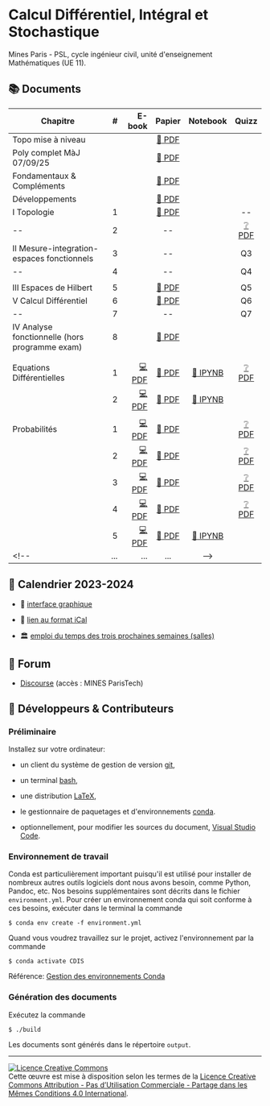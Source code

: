 

Calcul Différentiel, Intégral et Stochastique
================================================================================

Mines Paris - PSL, cycle ingénieur civil, unité d'enseignement Mathématiques (UE 11).

:books: Documents 
--------------------------------------------------------------------------------


| Chapitre      | # | E-book | Papier | Notebook | Quizz | 
| ------------- | ------: | -----------:  |  :----: |  :----:  | :-----: |
| Topo mise à niveau |  |   | [:book: PDF](https://github.com/paulinebernard/CDIS/raw/main/Bertrand/m25TD0.pdf) |  |  |
| Poly complet MàJ 07/09/25 |  |   | [:book: PDF](https://github.com/paulinebernard/CDIS/raw/main/Bertrand/m25Poly.pdf) |  |  |
| Fondamentaux & Compléments |  |   | [:book: PDF](https://github.com/paulinebernard/CDIS/raw/main/Bertrand/m25Fonda.pdf) |  |  |
| Développements |  |   | [:book: PDF](https://github.com/paulinebernard/CDIS/raw/main/Bertrand/m25Devs.pdf) |  |  |
|  I Topologie | 1 |   | [:book: PDF](https://github.com/paulinebernard/CDIS/raw/main/Bertrand/m25Topo.pdf) |  | -- |
| --  | 2 |  | --  | | [:grey_question: PDF](https://github.com/paulinebernard/CDIS/raw/main/Bertrand/m25TD2.pdf) |
| II Mesure-integration-espaces fonctionnels | 3 |   | -- |  | Q3 |
| --  | 4 |   | -- |  | Q4  |
|  |  |   |  |  |  |
| III Espaces de Hilbert | 5 |   | [:book: PDF](https://github.com/paulinebernard/CDIS/raw/main/Bertrand/m24Chap3Hilbert.pdf) |  | Q5 |
| V Calcul Différentiel | 6 |   | [:book: PDF](https://github.com/paulinebernard/CDIS/raw/main/Bertrand/m24Chap5CD.pdf) |  | Q6|
| -- | 7 |   | -- |  |  Q7|
| IV Analyse fonctionnelle (hors programme exam) | 8 |   | [:book: PDF](https://github.com/paulinebernard/CDIS/raw/main/Bertrand/m24Chap4AF.pdf) |  |  |
|  |  |   |  |  |  |
|  |  |   |  |  |  |
| Equations Différentielles | 1 | [:computer: PDF](https://github.com/paulinebernard/CDIS/raw/main/Equations%20Différentielles%20I/output/Equations%20Différentielles%20I.pdf) | [:book: PDF](https://github.com/paulinebernard/CDIS/raw/main/Equations%20Différentielles%20I/output/Equations%20Différentielles%20I%20(a4%2C%20recto-verso).pdf)  |  [:notebook: IPYNB](https://github.com/paulinebernard/CDIS/raw/main/Equations%20Diff%C3%A9rentielles%20I/Equations%20Diff%C3%A9rentielles%20I.ipynb) | [:grey_question: PDF](https://github.com/paulinebernard/CDIS/raw/main/quizz/Equations%20Diff%C3%A9rentielles%20I/output/Equations%20Diff%C3%A9rentielles%20I.pdf)
|  | 2 | [:computer: PDF](https://github.com/paulinebernard/CDIS/raw/main/Equations%20Diff%C3%A9rentielles%20II/output/Equations%20Diff%C3%A9rentielles%20II.pdf)  | [:book: PDF](https://github.com/paulinebernard/CDIS/raw/main/Equations%20Diff%C3%A9rentielles%20II/output/Equations%20Diff%C3%A9rentielles%20II%20(a4%2C%20recto-verso).pdf)|  [:notebook: IPYNB](https://github.com/paulinebernard/CDIS/raw/main/Equations%20Diff%C3%A9rentielles%20II/Equations%20Differentielles%20II.ipynb) |  |
||  |   |  |  |   |
| Probabilités | 1 | [:computer: PDF](https://github.com/paulinebernard/CDIS/raw/main/Probabilit%C3%A9s%20I/output/Probabilit%C3%A9%20I.pdf) | [:book: PDF](https://github.com/paulinebernard/CDIS/raw/main/Probabilit%C3%A9s%20I/output/Probabilit%C3%A9%20I%20(a4%2C%20recto-verso).pdf)  |   | [:grey_question: PDF](https://github.com/paulinebernard/CDIS/raw/main/quizz/Probabilit%C3%A9s%20I/output/Probabilit%C3%A9s%20I.pdf) |
|  | 2 | [:computer: PDF](https://github.com/paulinebernard/CDIS/raw/main/Probabilit%C3%A9s%20II/output/Probabilit%C3%A9%20II.pdf)  | [:book: PDF](https://github.com/paulinebernard/CDIS/raw/main/Probabilit%C3%A9s%20II/output/Probabilit%C3%A9%20II%20(a4%2C%20recto-verso).pdf)  |   | [:grey_question: PDF](https://github.com/paulinebernard/CDIS/raw/main/quizz/Probabilit%C3%A9s%20II/output/Probabilit%C3%A9s%20II.pdf) |
|  | 3 | [:computer: PDF](https://github.com/paulinebernard/CDIS/raw/main/Probabilit%C3%A9s%20III/output/Probabilit%C3%A9%20III.pdf)   | [:book: PDF](https://github.com/paulinebernard/CDIS/raw/main/Probabilit%C3%A9s%20III/output/Probabilit%C3%A9%20III%20(a4%2C%20recto-verso).pdf) |   |[:grey_question: PDF](https://github.com/paulinebernard/CDIS/raw/main/quizz/Probabilit%C3%A9s%20III/output/Probabilit%C3%A9s%20III.pdf)  |
|  | 4 | [:computer: PDF](https://github.com/paulinebernard/CDIS/raw/main/Probabilit%C3%A9s%20IV/output/Probabilit%C3%A9%20IV.pdf)  | [:book: PDF](https://github.com/paulinebernard/CDIS/raw/main/Probabilit%C3%A9s%20IV/output/Probabilit%C3%A9%20IV%20(a4%2C%20recto-verso).pdf) |   | [:grey_question: PDF](https://github.com/paulinebernard/CDIS/raw/main/quizz/Probabilit%C3%A9s%20IV/output/Probabilit%C3%A9s%20IV.pdf) |
|  | 5 | [:computer: PDF](https://github.com/paulinebernard/CDIS/raw/main/Probabilit%C3%A9s%20V/output/Probabilit%C3%A9%20V.pdf) | [:book: PDF](https://github.com/paulinebernard/CDIS/raw/main/Probabilit%C3%A9s%20V/output/Probabilit%C3%A9%20V%20(a4%2C%20recto-verso).pdf)  |  [:notebook: IPYNB](https://github.com/paulinebernard/CDIS/raw/main/Probabilit%C3%A9s%20V/Probabilit%C3%A9%20V-non-corr.ipynb)  |  |
<!--| ... | ... | ... |-->
  


:calendar: Calendrier 2023-2024
--------------------------------------------------------------------------------

  - :calendar: [interface graphique](https://calendar.google.com/calendar/embed?src=coobt3rgshmvkjsfgpeehgucoc%40group.calendar.google.com&ctz=Europe%2FParis)

  - :link: [lien au format iCal](https://calendar.google.com/calendar/ical/coobt3rgshmvkjsfgpeehgucoc%40group.calendar.google.com/public/basic.ics)

  - :classical_building: [emploi du temps des trois prochaines semaines (salles)](https://oasis.mines-paristech.fr/prod/oasis/ensmp/Page/TimeTableView.php?year_in_cursus=1&type=week&nb_iterations=5&course_type=TC_ou_ES_ou_ESF_ou_OPTION_ou_AF_ou_DescOPTION_ou_Extern)


:speech_balloon: Forum
--------------------------------------------------------------------------------

  - [Discourse](https://discourse.mines-paristech.fr) (accès : MINES ParisTech)




:pencil: Développeurs & Contributeurs
--------------------------------------------------------------------------------

### Préliminaire

Installez sur votre ordinateur:

  - un client du système de gestion de version [git](https://git-scm.com/), 

  - un terminal [bash](https://www.gnu.org/software/bash/),

  - une distribution [LaTeX](https://www.latex-project.org/),

  - le gestionnaire de paquetages et d'environnements [conda](https://conda.io/en/latest/).

  - optionnellement, pour modifier les sources du document, 
    [Visual Studio Code](https://code.visualstudio.com/).

### Environnement de travail

Conda est particulièrement important puisqu'il est utilisé pour installer
de nombreux autres outils logiciels dont nous avons besoin, comme Python,
Pandoc, etc. Nos besoins supplémentaires sont décrits dans le fichier 
`environment.yml`.
Pour créer un environnement conda qui soit conforme à ces besoins,
exécuter dans le terminal la commande

    $ conda env create -f environment.yml

Quand vous voudrez travaillez sur le projet, activez l'environnement par la
commande

    $ conda activate CDIS

Référence: [Gestion des environnements Conda](https://conda.io/projects/conda/en/latest/user-guide/tasks/manage-environments.html)

### Génération des documents

Exécutez la commande

    $ ./build

Les documents sont générés dans le répertoire `output`.


--------------------------------------------------------------------------------

<a rel="license" href="http://creativecommons.org/licenses/by-nc-sa/4.0/"><img alt="Licence Creative Commons" style="border-width:0" src="https://i.creativecommons.org/l/by-nc-sa/4.0/88x31.png" /></a><br />Cette œuvre est mise à disposition selon les termes de la <a rel="license" href="http://creativecommons.org/licenses/by-nc-sa/4.0/">Licence Creative Commons Attribution - Pas d’Utilisation Commerciale - Partage dans les Mêmes Conditions 4.0 International</a>.


